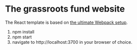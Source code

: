 # The grassroots fund website

The React template is based on [the ultimate Webpack setup](http://www.christianalfoni.com/articles/2015_04_19_The-ultimate-webpack-setup).

1. npm install
2. npm start
3. navigate to http://localhost:3700 in your browser of choice.
